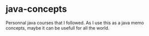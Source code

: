 # java-concepts
Personnal java courses that I followed. As I use this as a java memo concepts, maybe it can be usefull for all the world.
